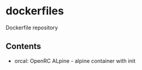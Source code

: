 # dockerfiles
Dockerfile repository

## Contents

- orcal: OpenRC ALpine - alpine container with init

